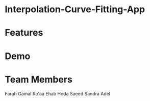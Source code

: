 # Interpolation-Curve-Fitting-App
# Features

# Demo

# Team Members
Farah Gamal
Ro'aa Ehab
Hoda Saeed
Sandra Adel
